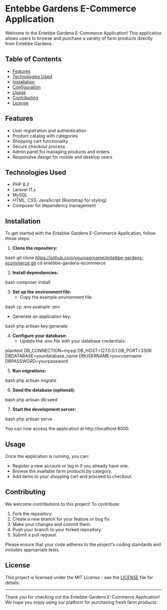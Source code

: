 
# Entebbe Gardens E-Commerce Application

Welcome to the Entebbe Gardens E-Commerce Application! This application allows users to browse and purchase a variety of farm products directly from Entebbe Gardens.

## Table of Contents

- [Features](#features)
- [Technologies Used](#technologies-used)
- [Installation](#installation)
- [Configuration](#configuration)
- [Usage](#usage)
- [Contributing](#contributing)
- [License](#license)

## Features

- User registration and authentication
- Product catalog with categories
- Shopping cart functionality
- Secure checkout process
- Admin panel for managing products and orders
- Responsive design for mobile and desktop users

## Technologies Used

- PHP 8.2
- Laravel 11.x
- MySQL 
- HTML, CSS, JavaScript (Bootstrap for styling)
- Composer for dependency management

## Installation

To get started with the Entebbe Gardens E-Commerce Application, follow these steps:

1. **Clone the repository:**
   
bash
   git clone https://github.com/yourusername/entebbe-gardens-ecommerce.git   cd entebbe-gardens-ecommerce
   

2. **Install dependencies:**
   
bash
   composer install
   
3. **Set up the environment file:**
   - Copy the example environment file:
     
bash
     cp .env.example .env
     
   - Generate an application key:
     
bash
     php artisan key:generate
     
4. **Configure your database:**
   - Update the .env file with your database credentials:
     
plaintext
     DB_CONNECTION=mysql
     DB_HOST=127.0.0.1     DB_PORT=3306
     DBDATABASE=yourdatabase_name
     DBUSERNAME=yourusername
     DBPASSWORD=yourpassword
     

5. **Run migrations:**
   
bash
   php artisan migrate
   
6. **Seed the database (optional):**
   
bash
   php artisan db:seed
   
7. **Start the development server:**
   
bash
   php artisan serve
   
   You can now access the application at http://localhost:8000.

## Usage

Once the application is running, you can:

- Register a new account or log in if you already have one.
- Browse the available farm products by category.
- Add items to your shopping cart and proceed to checkout.


## Contributing

We welcome contributions to this project! To contribute:

1. Fork the repository.
2. Create a new branch for your feature or bug fix.
3. Make your changes and commit them.
4. Push your branch to your forked repository.
5. Submit a pull request.

Please ensure that your code adheres to the project's coding standards and includes appropriate tests.

## License

This project is licensed under the MIT License - see the [LICENSE](LICENSE) file for details.

---

Thank you for checking out the Entebbe Gardens E-Commerce Application! We hope you enjoy using our platform for purchasing fresh farm products.
